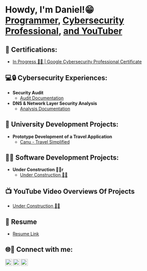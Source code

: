 
<h1>Howdy, I'm Daniel!😁 <br/><a href="https://github.com/danielmchristian">Programmer</a>, <a href="https://www.linkedin.com/in/danielcmorley/">Cybersecurity Professional</a>, <a href="https://www.youtube.com/@notsleepyjesus">and YouTuber</a></h1>

<h2>📖 Certifications:</h2>

- [In Progress 🚧👷 | Google Cybersecurity Professional Certificate](https://www.coursera.org/programs/summer-microcredential-opportunity-lx1nw/professional-certificates/google-cybersecurity?collectionId=bcba1)

<h2>💻🔒 Cybersecurity Experiences:</h2>

- <b>Security Audit</b>
  - [Audit Documentation](https://drive.google.com/drive/folders/1ZxsV4H5zldB9mGJSDBmzcN2MbxO-R3Ql?usp=sharing)
- <b>DNS & Network Layer Security Analysis</b>
  - [Analysis Documentation](https://drive.google.com/drive/folders/1oB-ma1-Ws8iekVESV8Zvnx3tE9oE452K?usp=sharing)
 

<h2>🔬 University Development Projects:</h2>

- <b>Prototype Development of a Travel Application</b>
  - [Canu - Travel Simplified](https://github.com/danielmchristian)
 

<h2>👨‍💻 Software Development Projects:</h2>

- <b>Under Construction 🚧👷r</b>
  - [Under Construction 🚧👷](https://github.com/danielmchristian)

<h2>📺 YouTube Video Overviews Of Projects</h2>

- [Under Construction 🚧👷](https://www.youtube.com/@notsleepyjesus)

## 📄 Resume
- [Resume Link](https://drive.google.com/file/d/1_E-n9I5QzlULjh_mrW4ENlLzlW4Gv5H7/view?usp=sharing)


<h2> 🌐🔗 Connect with me:</h2>

[<img align="left" alt="DanielMorley | YouTube" width="22px" src="https://cdn.jsdelivr.net/npm/simple-icons@v3/icons/youtube.svg" />][youtube]
[<img align="left" alt="DanielMorley | LinkedIn" width="22px" src="https://cdn.jsdelivr.net/npm/simple-icons@v3/icons/linkedin.svg" />][linkedin]
[<img align="left" alt="DanielMorley | Instagram" width="22px" src="https://cdn.jsdelivr.net/npm/simple-icons@v3/icons/instagram.svg" />][instagram]

[youtube]: https://www.youtube.com/@notsleepyjesus
[instagram]: https://www.instagram.com/danielcmorley/
[linkedin]: https://linkedin.com/in/danielcmorley
